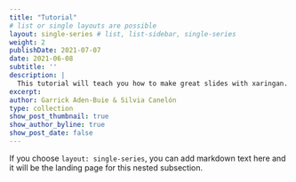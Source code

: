 ```yaml
---
title: "Tutorial"
# list or single layouts are possible
layout: single-series # list, list-sidebar, single-series
weight: 2
publishDate: 2021-07-07
date: 2021-06-08
subtitle: ''
description: |
  This tutorial will teach you how to make great slides with xaringan.
excerpt: 
author: Garrick Aden-Buie & Silvia Canelón
type: collection
show_post_thumbnail: true
show_author_byline: true
show_post_date: false
---
```


If you choose `layout: single-series`, you can add markdown text here and it will be the landing page for this nested subsection.
